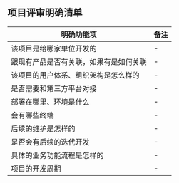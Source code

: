 ## 项目评审明确清单

| 明确功能项                             | 备注 |
| -------------------------------------- | ---- |
| 该项目是给哪家单位开发的               | -    |
| 跟现有产品是否有关联，如果有是如何关联 | -    |
| 该项目的用户体系、组织架构是怎么样的   | -    |
| 是否需要和第三方平台对接               | -    |
| 部署在哪里、环境是什么                 | -    |
| 会有哪些终端                           | -    |
| 后续的维护是怎样的                     | -    |
| 是否会有后续的迭代开发                 | -    |
| 具体的业务功能流程是怎样的             | -    |
| 项目的开发周期                         | -    |
